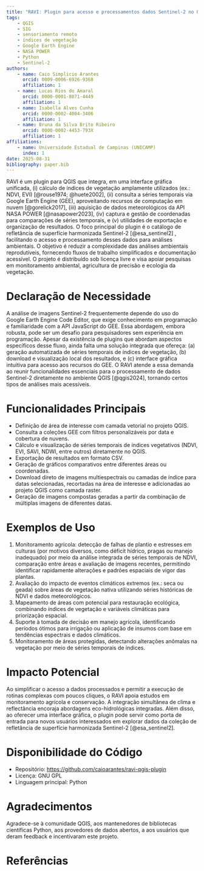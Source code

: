 ```yaml
---
title: "RAVI: Plugin para acesso e processamentos dados Sentinel-2 no QGIS"
tags:
    - QGIS
    - SIG
    - sensoriamento remoto
    - índices de vegetação
    - Google Earth Engine
    - NASA POWER
    - Python
    - Sentinel-2
authors:
    - name: Caio Simplicio Arantes
      orcid: 0009-0006-6926-9368
      affiliation: 1
    - name: Lucas Rios do Amaral
      orcid: 0000-0001-8071-4449
      affiliation: 1
    - name: Isabella Alves Cunha
      orcid: 0000-0002-4004-3406
      affiliation: 1
    - name: Bruna da Silva Brito Ribeiro
      orcid: 0000-0002-4453-793X
      affiliation: 1
affiliations:
    - name: Universidade Estadual de Campinas (UNICAMP)
      index: 1
date: 2025-08-31
bibliography: paper.bib
---
```


RAVI é um plugin para QGIS que integra, em uma interface gráfica unificada, (i) cálculo de índices de vegetação amplamente utilizados (ex.: NDVI, EVI) [@rouse1974; @huete2002], (ii) consulta a séries temporais via Google Earth Engine (GEE), aproveitando recursos de computação em nuvem [@gorelick2017], (iii) aquisição de dados meteorológicos da API NASA POWER [@nasapower2023], (iv) captura e gestão de coordenadas para comparações de séries temporais, e (v) utilidades de exportação e organização de resultados. O foco principal do plugin é o catálogo de refletância de superfície harmonizada Sentinel-2 [@esa_sentinel2] , facilitando o acesso e processamento desses dados para análises ambientais. O objetivo é reduzir a complexidade das análises ambientais reprodutíveis, fornecendo fluxos de trabalho simplificados e documentação acessível. O projeto é distribuído sob licença livre e visa apoiar pesquisas em monitoramento ambiental, agricultura de precisão e ecologia da vegetação.

# Declaração de Necessidade

A análise de imagens Sentinel-2 frequentemente depende do uso do Google Earth Engine Code Editor, que exige conhecimento em programação e familiaridade com a API JavaScript do GEE. Essa abordagem, embora robusta, pode ser um desafio para pesquisadores sem experiência em programação. Apesar da existência de plugins que abordam aspectos específicos desse fluxo, ainda falta uma solução integrada que ofereça: (a) geração automatizada de séries temporais de índices de vegetação, (b) download e visualização local dos resultados, e (c) interface gráfica intuitiva para acesso aos recursos do GEE. O RAVI atende a essa demanda ao reunir funcionalidades essenciais para o processamento de dados Sentinel-2 diretamente no ambiente QGIS [@qgis2024], tornando certos tipos de análises mais acessíveis.

# Funcionalidades Principais

- Definição de área de interesse com camada vetorial no projeto QGIS.
- Consulta a coleções GEE com filtros personalizáveis por data e cobertura de nuvens.
- Cálculo e visualização de séries temporais de índices vegetativos (NDVI, EVI, SAVI, NDWI, entre outros) diretamente no QGIS.
- Exportação de resultados em formato CSV.
- Geração de gráficos comparativos entre diferentes áreas ou coordenadas.
- Download direto de imagens multiespectrais ou camadas de índice para datas selecionadas, recortadas na área de interesse e adicionadas ao projeto QGIS como camada raster.
- Geração de imagens compostas geradas a partir da combinação de múltiplas imagens de diferentes datas.

# Exemplos de Uso

1. Monitoramento agrícola: detecção de falhas de plantio e estresses em culturas (por motivos diversos, como déficit hídrico, pragas ou manejo inadequado) por meio da análise integrada de séries temporais de NDVI, comparação entre áreas e avaliação de imagens recentes, permitindo identificar rapidamente alterações e padrões espaciais de vigor das plantas.
2. Avaliação do impacto de eventos climáticos extremos (ex.: seca ou geada) sobre áreas de vegetação nativa utilizando séries históricas de NDVI e dados meteorológicos.
3. Mapeamento de áreas com potencial para restauração ecológica, combinando índices de vegetação e variáveis climáticas para priorização espacial.
4. Suporte à tomada de decisão em manejo agrícola, identificando períodos ótimos para irrigação ou aplicação de insumos com base em tendências espectrais e dados climáticos.
5. Monitoramento de áreas protegidas, detectando alterações anômalas na vegetação por meio de séries temporais de índices.

# Impacto Potencial

Ao simplificar o acesso a dados processados e permitir a execução de rotinas complexas com poucos cliques, o RAVI apoia estudos em monitoramento agrícola e conservação. A integração simultânea de clima e reflectância encoraja abordagens eco-hidrológicas integradas. Além disso, ao oferecer uma interface gráfica, o plugin pode servir como porta de entrada para novos usuários interessados em explorar dados da coleção de refletância de superfície harmonizada Sentinel-2 [@esa_sentinel2].

# Disponibilidade do Código

- Repositório: https://github.com/caioarantes/ravi-qgis-plugin
- Licença: GNU GPL
- Linguagem principal: Python

# Agradecimentos

Agradece-se à comunidade QGIS, aos mantenedores de bibliotecas científicas Python, aos provedores de dados abertos, a aos usuários que deram feedback e incentivaram este projeto.

# Referências
